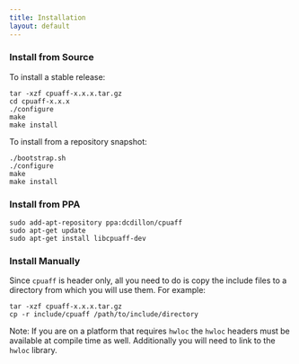 ```yaml
---
title: Installation
layout: default
---
```

### Install from Source

To install a stable release:

```
tar -xzf cpuaff-x.x.x.tar.gz
cd cpuaff-x.x.x
./configure
make
make install
```

To install from a repository snapshot:

```
./bootstrap.sh
./configure
make
make install
```

### Install from PPA

```
sudo add-apt-repository ppa:dcdillon/cpuaff
sudo apt-get update
sudo apt-get install libcpuaff-dev
```
    
### Install Manually

Since `cpuaff` is header only, all you need to do is copy the include files to
a directory from which you will use them.  For example:

```
tar -xzf cpuaff-x.x.x.tar.gz
cp -r include/cpuaff /path/to/include/directory
```

Note: If you are on a platform that requires `hwloc` the `hwloc` headers must
be available at compile time as well.  Additionally you will need to link to
the `hwloc` library.